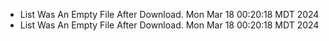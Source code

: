 *  List Was An Empty File After Download. Mon Mar 18 00:20:18 MDT 2024
*  List Was An Empty File After Download. Mon Mar 18 00:20:18 MDT 2024
